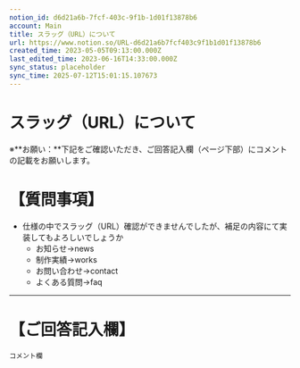```yaml
---
notion_id: d6d21a6b-7fcf-403c-9f1b-1d01f13878b6
account: Main
title: スラッグ（URL）について
url: https://www.notion.so/URL-d6d21a6b7fcf403c9f1b1d01f13878b6
created_time: 2023-05-05T09:13:00.000Z
last_edited_time: 2023-06-16T14:33:00.000Z
sync_status: placeholder
sync_time: 2025-07-12T15:01:15.107673
---
```

# スラッグ（URL）について

※**お願い：**下記をご確認いただき、ご回答記入欄（ページ下部）にコメントの記載をお願いします。
# 【質問事項】
- 仕様の中でスラッグ（URL）確認ができませんでしたが、補足の内容にて実装してもよろしいでしょうか
  - お知らせ→news
  - 制作実績→works
  - お問い合わせ→contact
  - よくある質問→faq
---
# 【ご回答記入欄】
```plain text
コメント欄
```